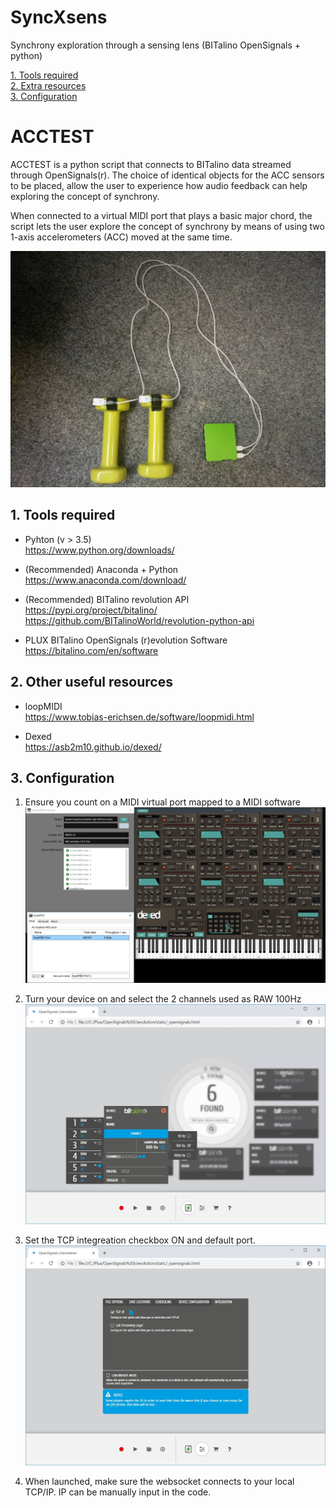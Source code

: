 # SyncXsens
Synchrony exploration through a sensing lens (BITalino OpenSignals + python)

[1. Tools required](#prereq)  
[2. Extra resources](#resrc)  
[3. Configuration](#config)  


# ACCTEST
ACCTEST is a python script that connects to BITalino data streamed through OpenSignals(r). 
The choice of identical objects for the ACC sensors to be placed, allow the user to experience how audio feedback can help exploring the concept of synchrony.

When connected to a virtual MIDI port that plays a basic major chord, the script lets the user explore the concept of synchrony by means of using two 1-axis accelerometers (ACC) moved at the same time.  

![ACC](/img/SyncXsens_ACC.jpg)



##  1. Tools required <a name="prereq"></a>
- Pyhton (v > 3.5)  
https://www.python.org/downloads/

- (Recommended) Anaconda + Python
 https://www.anaconda.com/download/

- (Recommended) BITalino revolution API  
https://pypi.org/project/bitalino/  
https://github.com/BITalinoWorld/revolution-python-api  

- PLUX BITalino OpenSignals (r)evolution Software  
https://bitalino.com/en/software

##  2. Other useful resources <a name="resrc"></a>  
- loopMIDI  
https://www.tobias-erichsen.de/software/loopmidi.html

- Dexed  
https://asb2m10.github.io/dexed/

##  3. Configuration <a name="config"></a>  
1. Ensure you count on a MIDI virtual port mapped to a MIDI software
![MIDI](/img/MIDI_port.jpg)

2. Turn your device on and select the 2 channels used as RAW 100Hz  
![RAW](/img/RAW.jpg)

3. Set the TCP integreation checkbox ON and default port. 
![TCP](/img/TCP_checked.jpg)

4. When launched, make sure the websocket connects to your local TCP/IP. IP can be manually input in the code.
